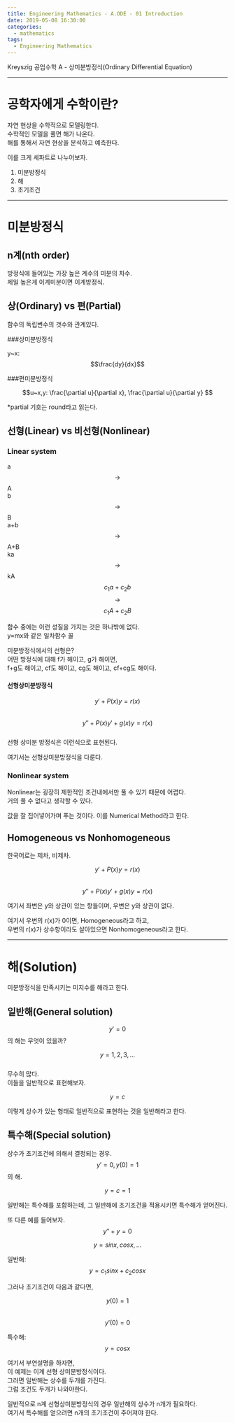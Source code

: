 ```yaml
---
title: Engineering Mathematics - A.ODE - 01 Introduction
date: 2019-05-08 16:30:00
categories:
  - mathematics
tags:
  - Engineering Mathematics
---
```


Kreyszig 공업수학 A - 상미분방정식(Ordinary Differential Equation)

---

# 공학자에게 수학이란?

자연 현상을 수학적으로 모델링한다.  
수학적인 모델을 풀면 해가 나온다.  
해를 통해서 자연 현상을 분석하고 예측한다.

이를 크게 세파트로 나누어보자.

1. 미분방정식
2. 해
3. 초기조건

---

# 미분방정식

## n계(nth order)

방정식에 들어있는 가장 높은 계수의 미분의 차수.  
제일 높은게 이계미분이면 이계방정식.

## 상(Ordinary) vs 편(Partial)

함수의 독립변수의 갯수와 관계있다.

###상미분방정식

y~x: $$\frac{dy}{dx}$$

###편미분방정식

$$u~x,y: \frac{\partial u}{\partial x}, \frac{\partial u}{\partial y}  $$

\*partial 기호는 round라고 읽는다.

## 선형(Linear) vs 비선형(Nonlinear)

### Linear system

a $$\rightarrow$$ A  
b $$\rightarrow$$ B  
a+b $$\rightarrow$$ A+B  
ka $$\rightarrow$$ kA  
$$c_1a + c_2b$$ $$\rightarrow$$ $$c_1A + c_2B$$

함수 중에는 이런 성질을 가지는 것은 하나밖에 없다.  
y=mx와 같은 일차함수 꼴

미분방정식에서의 선형은?  
어떤 방정식에 대해 f가 해이고, g가 해이면,  
f+g도 해이고, cf도 해이고, cg도 해이고, cf+cg도 해이다.

#### 선형상미분방정식

$$y' + P(x)y = r(x)$$  
$$y'' + P(x)y'+g(x)y=r(x)$$  
선형 상미분 방정식은 이런식으로 표현된다.

여기서는 선형상미분방정식을 다룬다.

### Nonlinear system

Nonlinear는 굉장히 제한적인 조건내에서만 풀 수 있기 때문에 어렵다.  
거의 풀 수 없다고 생각할 수 있다.

값을 잘 집어넣어가며 푸는 것이다. 이를 Numerical Method라고 한다.

## Homogeneous vs Nonhomogeneous

한국어로는 제차, 비제차.

$$y' + P(x)y = r(x)$$  
$$y'' + P(x)y'+g(x)y=r(x)$$

여기서 좌변은 y와 상관이 있는 항들이며, 우변은 y와 상관이 없다.

여기서 우변의 r(x)가 0이면, Homogeneous라고 하고,  
우변의 r(x)가 상수항이라도 살아있으면 Nonhomogeneous라고 한다.

---

# 해(Solution)

미분방정식을 만족시키는 미지수를 해라고 한다.

## 일반해(General solution)

$$y'=0$$ 의 해는 무엇이 있을까?

$$y=1,2,3,...$$  
무수히 많다.  
이들을 일반적으로 표현해보자.

$$y=c$$

이렇게 상수가 있는 형태로 일반적으로 표현하는 것을 일반해라고 한다.

## 특수해(Special solution)

상수가 초기조건에 의해서 결정되는 경우.  
$$y'=0, y(0)=1$$ 의 해.

$$y=c=1$$

일반해는 특수해를 포함하는데, 그 일반해에 초기조건을 적용시키면 특수해가 얻어진다.

또 다른 예를 들어보자.  
$$y''+y=0$$

$$y=sinx,cosx,...$$

일반해:  
$$y=c_1 sinx+c_2 cosx$$

그러나 초기조건이 다음과 같다면,

$$y(0)=1$$  
$$y'(0)=0$$

특수해:  
$$y=cosx$$

여기서 부연설명을 하자면,  
이 예제는 이계 선형 상미분방정식이다.  
그러면 일반해는 상수를 두개를 가진다.  
그럼 조건도 두개가 나와야한다.

일반적으로 n계 선형상미분방정식의 경우 일반해의 상수가 n개가 필요하다.  
여기서 특수해를 얻으려면 n개의 초기조건이 주어져야 한다.
